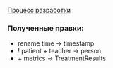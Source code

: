 [Процесс разработки](https://www.figma.com/file/cjieQBgwqYllsGHXev913U/%D0%91%D0%94-%D0%9B%D0%B0%D0%B11?type=whiteboard&t=dVriWTyfW8Jbof1P-6)

### Полученные правки:
- rename time -> timestamp
- ! patient + teacher -> person
- \+ metrics -> TreatmentResults